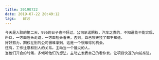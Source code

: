 ```yaml
---
title: 20190722
date: 2019-07-22 20:49:12
tags:   日记
---
```

    今天是入职的第二天，996的日子也不好过，公司承诺期权，汽车之类的，不知道能不能实现，所以，一方面埋头走路，一方面抬头看天，否则，自己哪天挂了都不知道。
    好好努力，期权在别的公司很难拿到，这是一个很难得的机会。
    还有，工作注意和别人的关系。主动当一个冒尖的人。
    当他们开会的时候，多倾听他们的想法，主动去发表自己的看你发，让项目快速的向前推进。
    
